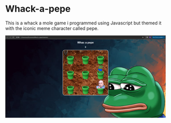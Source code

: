 # Whack-a-pepe
This is a whack a mole game i programmed using Javascript but themed it with the iconic meme character called pepe.

![SS](https://github.com/Bereket607/Whack-a-pepe/blob/main/Screenshot%202024-03-14%20170243.png?raw=true)
